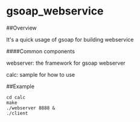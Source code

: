 gsoap_webservice
================
##<a name="overview"></a>Overview

It's a quick usage of gsoap for building webservice

####Common components

webserver:	the framework for gsoap webserver

calc:  sample for how to use


##<a name="example"></a>Example



    cd calc
    make
    ./webserver 8888 &
    ./client

